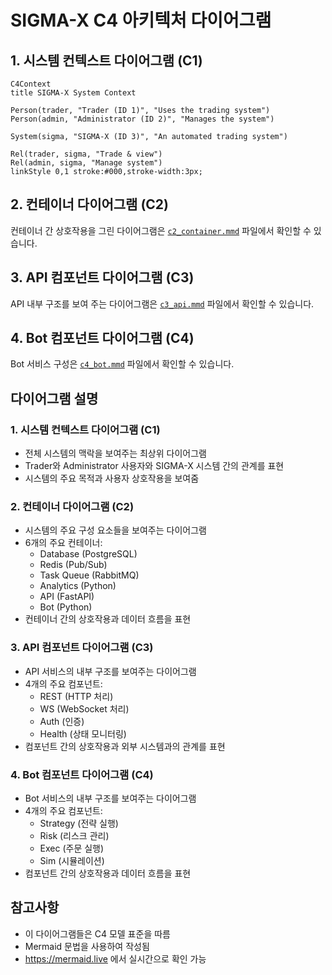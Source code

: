 # SIGMA-X C4 아키텍처 다이어그램

## 1. 시스템 컨텍스트 다이어그램 (C1)

```mermaid
C4Context
title SIGMA-X System Context

Person(trader, "Trader (ID 1)", "Uses the trading system")
Person(admin, "Administrator (ID 2)", "Manages the system")

System(sigma, "SIGMA-X (ID 3)", "An automated trading system")

Rel(trader, sigma, "Trade & view")
Rel(admin, sigma, "Manage system")
linkStyle 0,1 stroke:#000,stroke-width:3px;
```

## 2. 컨테이너 다이어그램 (C2)

컨테이너 간 상호작용을 그린 다이어그램은
[`c2_container.mmd`](c2_container.mmd) 파일에서 확인할 수 있습니다.

## 3. API 컴포넌트 다이어그램 (C3)

API 내부 구조를 보여 주는 다이어그램은
[`c3_api.mmd`](c3_api.mmd) 파일에서 확인할 수 있습니다.

## 4. Bot 컴포넌트 다이어그램 (C4)

Bot 서비스 구성은 [`c4_bot.mmd`](c4_bot.mmd) 파일에서 확인할 수 있습니다.

## 다이어그램 설명

### 1. 시스템 컨텍스트 다이어그램 (C1)
- 전체 시스템의 맥락을 보여주는 최상위 다이어그램
- Trader와 Administrator 사용자와 SIGMA-X 시스템 간의 관계를 표현
- 시스템의 주요 목적과 사용자 상호작용을 보여줌

### 2. 컨테이너 다이어그램 (C2)
- 시스템의 주요 구성 요소들을 보여주는 다이어그램
- 6개의 주요 컨테이너:
  - Database (PostgreSQL)
  - Redis (Pub/Sub)
  - Task Queue (RabbitMQ)
  - Analytics (Python)
  - API (FastAPI)
  - Bot (Python)
- 컨테이너 간의 상호작용과 데이터 흐름을 표현

### 3. API 컴포넌트 다이어그램 (C3)
- API 서비스의 내부 구조를 보여주는 다이어그램
- 4개의 주요 컴포넌트:
  - REST (HTTP 처리)
  - WS (WebSocket 처리)
  - Auth (인증)
  - Health (상태 모니터링)
- 컴포넌트 간의 상호작용과 외부 시스템과의 관계를 표현

### 4. Bot 컴포넌트 다이어그램 (C4)
- Bot 서비스의 내부 구조를 보여주는 다이어그램
- 4개의 주요 컴포넌트:
  - Strategy (전략 실행)
  - Risk (리스크 관리)
  - Exec (주문 실행)
  - Sim (시뮬레이션)
- 컴포넌트 간의 상호작용과 데이터 흐름을 표현

## 참고사항
- 이 다이어그램들은 C4 모델 표준을 따름
- Mermaid 문법을 사용하여 작성됨
- https://mermaid.live 에서 실시간으로 확인 가능
